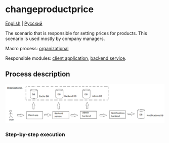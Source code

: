 # changeproductprice

[English](changeproductprice.md) | [Русский](changeproductprice.ru.md)

The scenario that is responsible for setting prices for products.
This scenario is used mostly by company managers.

Macro process: [organizational](../../macroprocesses/organizational.md)

Responsible modules: [client application](../../frontend/managerclient.md), [backend service](../../backend/managerbackend.md).

## Process description

![organizational_overall](../../img/organizational_overall.png)

### Step-by-step execution
